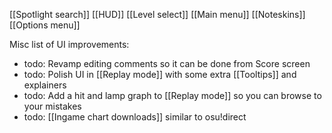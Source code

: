  [[Spotlight search]]
 [[HUD]]
 [[Level select]]
 [[Main menu]]
 [[Noteskins]]
[[Options menu]]

 Misc list of UI improvements:
- todo: Revamp editing comments so it can be done from Score screen
- todo: Polish UI in [[Replay mode]] with some extra [[Tooltips]] and explainers
- todo: Add a hit and lamp graph to [[Replay mode]] so you can browse to your mistakes
- todo: [[Ingame chart downloads]] similar to osu!direct